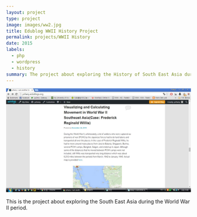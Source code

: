 ```yaml
---
layout: project
type: project
image: images/ww2.jpg
title: Edublog WWII History Project
permalink: projects/WWII History
date: 2015
labels:
  - php
  - wordpress
  - history
summary: The project about exploring the History of South East Asia during the time of World War II. Edublogs powered by wordpress is used to post the subjects.
---
```


<img class="ui medium right floated rounded image" src="../images/edublog.jpg">

This is the project about exploring the South East Asia during the World War II period.
